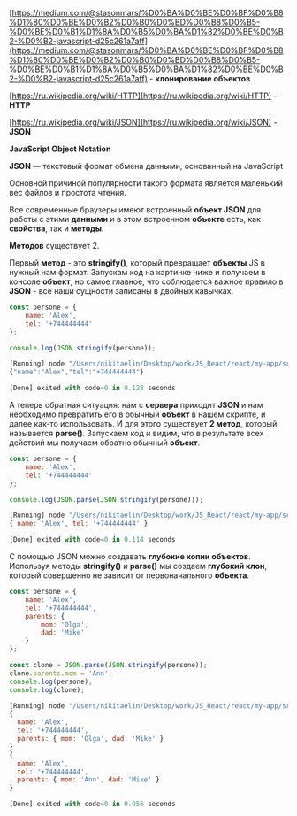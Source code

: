 [https://medium.com/@stasonmars/%D0%BA%D0%BE%D0%BF%D0%B8%D1%80%D0%BE%D0%B2%D0%B0%D0%BD%D0%B8%D0%B5-%D0%BE%D0%B1%D1%8A%D0%B5%D0%BA%D1%82%D0%BE%D0%B2-%D0%B2-javascript-d25c261a7aff](https://medium.com/@stasonmars/%D0%BA%D0%BE%D0%BF%D0%B8%D1%80%D0%BE%D0%B2%D0%B0%D0%BD%D0%B8%D0%B5-%D0%BE%D0%B1%D1%8A%D0%B5%D0%BA%D1%82%D0%BE%D0%B2-%D0%B2-javascript-d25c261a7aff) - **клонирование объектов**

[https://ru.wikipedia.org/wiki/HTTP](https://ru.wikipedia.org/wiki/HTTP) - **HTTP**

[https://ru.wikipedia.org/wiki/JSON](https://ru.wikipedia.org/wiki/JSON) - **JSON**

  

**JavaScript Object Notation**

**JSON** — текстовый формат обмена данными, основанный на JavaScript

Основной причиной популярности такого формата является маленький вес файлов и простота чтения.

Все современные браузеры имеют встроенный **объект JSON** для работы с этими **данными** и в этом встроенном **объекте** есть, как **свойства**, так и **методы**.

**Методов** существует 2.

Первый **метод** - это **stringify()**, который превращает **объекты** JS в нужный нам формат. Запускам код на картинке ниже и получаем в консоле **объект**, но самое главное, что соблюдается важное правило в **JSON** - все наши сущности записаны в двойных кавычках.

```JavaScript
const persone = {
    name: 'Alex',
    tel: '+744444444'
};

console.log(JSON.stringify(persone));
```

```JavaScript
[Running] node "/Users/nikitaelin/Desktop/work/JS_React/react/my-app/src/tempCodeRunnerFile.js"
{"name":"Alex","tel":"+744444444"}

[Done] exited with code=0 in 0.128 seconds
```

А теперь обратная ситуация: нам с **сервера** приходит **JSON** и нам необходимо превратить его в обычный **объект** в нашем скрипте, и далее как-то использовать. И для этого существует **2 метод**, который называется **parse()**. Запускаем код и видим, что в результате всех действий мы получаем обратно обычный **объект**.

```JavaScript
const persone = {
    name: 'Alex',
    tel: '+744444444'
};

console.log(JSON.parse(JSON.stringify(persone)));
```

```JavaScript
[Running] node "/Users/nikitaelin/Desktop/work/JS_React/react/my-app/src/tempCodeRunnerFile.js"
{ name: 'Alex', tel: '+744444444' }

[Done] exited with code=0 in 0.114 seconds
```

С помощью JSON можно создавать **глубокие копии объектов**. Используя методы **stringify()** и **parse()** мы создаем **глубокий клон**, который совершенно не зависит от первоначального **объекта**.

```JavaScript
const persone = {
    name: 'Alex',
    tel: '+744444444',
    parents: {
        mom: 'Olga',
        dad: 'Mike'
    }
};

const clone = JSON.parse(JSON.stringify(persone));
clone.parents.mom = 'Ann';
console.log(persone);
console.log(clone);
```

```JavaScript
[Running] node "/Users/nikitaelin/Desktop/work/JS_React/react/my-app/src/tempCodeRunnerFile.js"
{
  name: 'Alex',
  tel: '+744444444',
  parents: { mom: 'Olga', dad: 'Mike' }
}
{
  name: 'Alex',
  tel: '+744444444',
  parents: { mom: 'Ann', dad: 'Mike' }
}

[Done] exited with code=0 in 0.056 seconds
```